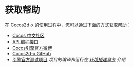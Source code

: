 # 获取帮助

在 Cocos2d-x 的使用过程中，您可以通过下面的方式获取帮助：

- [Cocos 中文社区](http://forum.cocos.com/)
- [API 编程接口](http://cocos2d-x.org/docs/api-ref/index.html)
- [Cocos引擎官方微博](http://t.sina.com.cn/cocos2dx)
- [Cocos2d-x GitHub](https://github.com/cocos2d/cocos2d-x)
- [引擎官方测试项目](https://github.com/cocos2d/cocos2d-x/tree/cocos2d-x-3.16/tests) _项目的编译和运行在 [环境搭建章节](../installation/index.md) 介绍_
